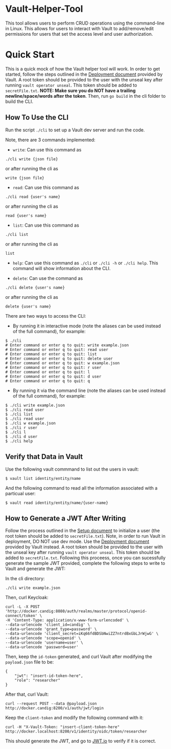 # Vault-Helper-Tool

This tool allows users to perform CRUD operations using the command-line in Linux. This allows for users to interact with Vault to add/remove/edit permissions for users that set the access level and user authorization. 

# Quick Start

This is a quick mock of how the Vault helper tool will work.
In order to get started, follow the steps outlined in the [Deployment document](https://learn.hashicorp.com/tutorials/vault/getting-started-deploy) provided by Vault. A root token should be provided to the user with the unseal key after running `vault operator unseal`. This token should be added to `secretFile.txt`. **NOTE: Make sure you do NOT have a trailing newline/space/words after the token**.
Then, run `go build` in the cli folder to build the CLI.

## How To Use the CLI

Run the script `./cli` to set up a Vault dev server and run the code.

Note, there are 3 commands implemented:
- `write`: Can use this command as 
```
./cli write {json file}
```
or after running the cli as 
```
write {json file}
```
- `read`: Can use this command as 
```
./cli read {user's name}
```
or after running the cli as 
```
read {user's name}
```
- `list`: Can use this command as 
```
./cli list
``` 
or after running the cli as 
```
list 
```
- `help`: Can use this command as `./cli` or `./cli -h` or `./cli help`. This command will show information about the CLI.

- `delete`: Can use the command as
```
./cli delete {user's name}
```
or after running the cli as
```
delete {user's name}
```

There are two ways to access the CLI:
- By running it in interactive mode (note the aliases can be used instead of the full command), for example: 
```
$ ./cli
# Enter command or enter q to quit: write example.json
# Enter command or enter q to quit: read user
# Enter command or enter q to quit: list
# Enter command or enter q to quit: delete user
# Enter command or enter q to quit: w example.json
# Enter command or enter q to quit: r user
# Enter command or enter q to quit: l
# Enter command or enter q to quit: d user
# Enter command or enter q to quit: q
```

- By running it via the command line (note the aliases can be used instead of the full command), for example:
```
$ ./cli write example.json
$ ./cli read user
$ ./cli list
$ ./cli read user
$ ./cli w example.json
$ ./cli r user
$ ./cli l
$ ./cli d user
$ ./cli help
```
## Verify that Data in Vault

Use the following vault commmand to list out the users in vault:
```
$ vault list identity/entity/name
```
And the following command to read all the information associated with a particual user:
```
$ vault read identity/entity/name/{user-name}
```

## How to Generate a JWT After Writing

Follow the process outlined in the [Setup document](https://candig.atlassian.net/wiki/spaces/CA/pages/623116353/Authorisation+-+Vault+helper+tool) to initialize a user (the root token should be added to `secretFile.txt`). Note, in order to run Vault in deployment, DO NOT use dev mode. Use the [Deployment document](https://learn.hashicorp.com/tutorials/vault/getting-started-deploy) provided by Vault instead. A root token should be provided to the user with the unseal key after running `vault operator unseal`. This token should be added to `secretFile.txt`. 
Following this proceess, once you can sucessfully generate the sample JWT provided, complete the following steps to write to Vault and generate the JWT:

In the cli directory:
```
./cli write example.json
```
Then, curl Keycloak:
```
curl -L -X POST 'http://docker.candig:8080/auth/realms/master/protocol/openid-connect/token' \
-H 'Content-Type: application/x-www-form-urlencoded' \
--data-urlencode 'client_id=candig' \
--data-urlencode 'grant_type=password' \
--data-urlencode 'client_secret=iKq66fdBDSbNwiZZ7ntrdBxGbLJrWjwG' \
--data-urlencode 'scope=openid' \
--data-urlencode 'username=user' \
--data-urlencode 'password=user'
```
Then, keep the `id-token` generated, and curl Vault after modifying the `payload.json` file to be:
```
{
    "jwt": "insert-id-token-here",
    "role": "researcher"
}
```
After that, curl Vault:
```
curl --request POST --data @payload.json http://docker.candig:8200/v1/auth/jwt/login
```
Keep the `client-token` and modify the following command with it:
```
curl -H "X-Vault-Token: "insert-client-token-here" http://docker.localhost:8200/v1/identity/oidc/token/researcher
```
This should generate the JWT, and go to [JWT.io](https://jwt.io/) to verify if it is correct.